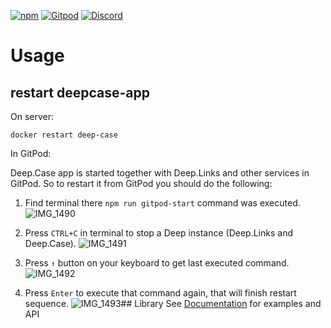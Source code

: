 [![npm](https://img.shields.io/npm/v/@deep-foundation/deeplinks.svg)](https://www.npmjs.com/package/@deep-foundation/deeplinks)
[![Gitpod](https://img.shields.io/badge/Gitpod-ready--to--code-blue?logo=gitpod)](https://gitpod.io/#https://github.com/deep-foundation/deeplinks) 
[![Discord](https://badgen.net/badge/icon/discord?icon=discord&label&color=purple)](https://discord.gg/deep-foundation)

# Usage
## restart deepcase-app

On server:

```
docker restart deep-case
```

In GitPod:

Deep.Case app is started together with Deep.Links and other services in GitPod. So to restart it from GitPod you should do the following:

1. Find terminal there `npm run gitpod-start` command was executed.
![IMG_1490](https://github.com/deep-foundation/deepcase-app/assets/1431904/81ecd4d4-f4d2-4812-8948-0a155347218d)

2. Press `CTRL+C` in terminal to stop a Deep instance (Deep.Links and Deep.Case).
![IMG_1491](https://github.com/deep-foundation/deepcase-app/assets/1431904/39966c49-b8fd-4030-bcac-d8a0e4ff4e17)

3. Press `↑` button on your keyboard to get last executed command.
![IMG_1492](https://github.com/deep-foundation/deepcase-app/assets/1431904/9ef60c58-ca70-43f3-be91-91966d85dddc)

4. Press `Enter` to execute that command again, that will finish restart sequence.
![IMG_1493](https://github.com/deep-foundation/deepcase-app/assets/1431904/56f48dad-d751-44c7-8871-164f824f122b)## Library
See [Documentation] for examples and API

[Documentation]: https://deep-foundation.github.io/deeplinks/
